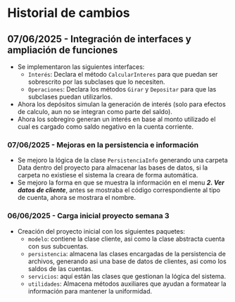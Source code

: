 # Historial de cambios

## 07/06/2025 - Integración de interfaces y ampliación de funciones
- Se implementaron las siguientes interfaces:
    - `Interés`: Declara el método `CalcularInteres` para que puedan ser sobrescrito por las subclases que lo necesiten.
    - `Operaciones`: Declara los métodos `Girar` y `Depositar` para que las subclases puedan utilizarlos.
- Ahora los depósitos simulan la generación de interés (solo para efectos de calculo, aun no se integran como parte del saldo).
- Ahora los sobregiro generan un interés en base al monto utilizado el cual es cargado como saldo negativo en la cuenta corriente. 

### 07/06/2025 - Mejoras en la persistencia e información  
- Se mejoro la lógica de la clase `PersistenciaInfo` generando una carpeta Data dentro del proyecto para almacenar las bases de datos, si la carpeta no existiese el sistema la creara de forma automática.
- Se mejoro la forma en que se muestra la información en el menu ***2. Ver datos de cliente***, antes se mostraba el código correspondiente al tipo de cuenta, ahora se mostrara el nombre.

### 06/06/2025 - Carga inicial proyecto semana 3 
- Creación del proyecto inicial con los siguientes paquetes:
    - `modelo`: contiene la clase cliente, asi como la clase abstracta cuenta con sus subcuentas.
    - `persistencia`: almacena las clases encargadas de la persistencia de archivos, generando asi una base de datos de clientes, asi como los saldos de las cuentas.
    - `servicios`: aquí están las clases que gestionan la lógica del sistema.
    - `utilidades`: Almacena métodos auxiliares que ayudan a formatear la información para mantener la uniformidad.